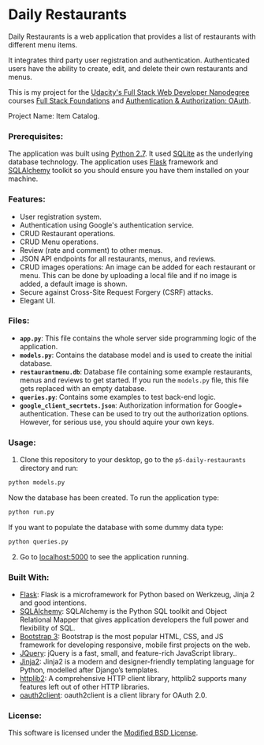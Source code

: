 # Daily Restaurants
Daily Restaurants is a web application that provides a list of restaurants with different menu items. 

It integrates third party user registration and authentication. Authenticated users have the ability to create, edit, and delete their own restaurants and menus.

This is my project for the [Udacity's Full Stack Web Developer Nanodegree](https://www.udacity.com/course/full-stack-web-developer-nanodegree--nd004) courses [Full Stack Foundations](https://www.udacity.com/course/full-stack-foundations--ud088) and [Authentication & Authorization: OAuth](https://www.udacity.com/course/authentication-authorization-oauth--ud330).

Project Name: Item Catalog.

### Prerequisites:
The application was built using [Python 2.7](https://www.python.org/downloads/).
It used [SQLite](https://www.sqlite.org/) as the underlying database technology.
The application uses [Flask](http://flask.pocoo.org/) framework and [SQLAlchemy](https://www.sqlalchemy.org/) toolkit so you should ensure you have them installed on your machine.

### Features:
- User registration system.
- Authentication using Google's authentication service.
- CRUD Restaurant operations.
- CRUD Menu operations.
- Review (rate and comment) to other menus.
- JSON API endpoints for all restaurants, menus, and reviews.
- CRUD images operations: An image can be added for each restaurant or menu. This can be done by uploading a local file and if no image is added, a default image is shown.
- Secure against Cross-Site Request Forgery (CSRF) attacks.
- Elegant UI.

### Files:
- **`app.py`**: This file contains the whole server side programming logic of the application.
- **`models.py`**: Contains the database model and is used to create the initial database.
- **`restaurantmenu.db`**: Database file containing some example restaurants, menus and reviews to get started. If you run the `models.py` file, this file gets replaced with an empty database.
- **`queries.py`**: Contains some examples to test back-end logic.
- **`google_client_secrtets.json`**: Authorization information for Google+ authentication. These can be used to try out the authorization options. However, for serious use, you should aquire your own keys.

### Usage:
1. Clone this repository to your desktop, go to the ```p5-daily-restaurants``` directory and run:
```python
python models.py
```
Now the database has been created. To run the application type:
```python
python run.py
```
If you want to populate the database with some dummy data type:
```python
python queries.py
```

2. Go to [localhost:5000](http://127.0.0.1:5000/) to see the application running.

### Built With:
- [Flask](http://flask.pocoo.org/): Flask is a microframework for Python based on Werkzeug, Jinja 2 and good intentions.
- [SQLAlchemy](https://www.sqlalchemy.org/): SQLAlchemy is the Python SQL toolkit and Object Relational Mapper that gives application developers the full power and flexibility of SQL.
- [Bootstrap 3](http://getbootstrap.com/): Bootstrap is the most popular HTML, CSS, and JS framework for developing responsive, mobile first projects on the web.
- [JQuery](https://jquery.com/): jQuery is a fast, small, and feature-rich JavaScript library..
- [Jinja2](http://jinja.pocoo.org/docs/2.9/): Jinja2 is a modern and designer-friendly templating language for Python, modelled after Django’s templates.
- [httplib2](https://pypi.python.org/pypi/httplib2/0.9.2): A comprehensive HTTP client library, httplib2 supports many features left out of other HTTP libraries.
- [oauth2client](https://pypi.python.org/pypi/oauth2client): oauth2client is a client library for OAuth 2.0.

### License:
This software is licensed under the [Modified BSD License](https://opensource.org/licenses/BSD-3-Clause).